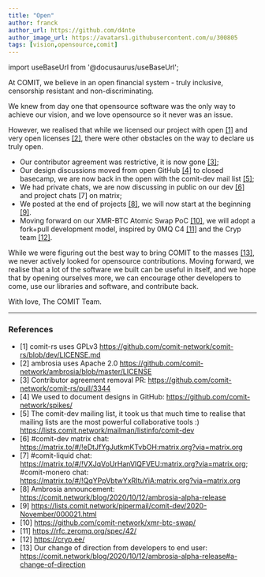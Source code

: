```yaml
---
title: "Open"
author: franck
author_url: https://github.com/d4nte
author_image_url: https://avatars1.githubusercontent.com/u/300805
tags: [vision,opensource,comit]
---
```


import useBaseUrl from '@docusaurus/useBaseUrl';

At COMIT, we believe in an open financial system - truly inclusive, censorship resistant and non-discriminating.

We knew from day one that opensource software was the only way to achieve our vision, and we love opensource so it never was an issue.

However, we realised that while we licensed our project with open [[1]](https://github.com/comit-network/comit-rs/blob/dev/LICENSE.md) and very open licenses [[2]](https://github.com/comit-network/ambrosia/blob/master/LICENSE), there were other obstacles on the way to declare us truly open.

- Our contributor agreement was restrictive, it is now gone [[3]](https://github.com/comit-network/comit-rs/pull/3344);
- Our design discussions moved from open GitHub [[4]](https://github.com/comit-network/spikes/) to closed basecamp, we are now back in the open with the comit-dev mail list [[5]](https://lists.comit.network/mailman/listinfo/comit-dev);
- We had private chats, we are now discussing in public on our dev [[6]](https://matrix.to/#/!eDtJfYgJutkmKTvbOH:matrix.org?via=matrix.org) and project chats [7] on matrix;
- We posted at the end of projects [[8]](https://comit.network/blog/2020/10/12/ambrosia-alpha-release), we will now start at the beginning [[9]](https://lists.comit.network/pipermail/comit-dev/2020-November/000021.html).
- Moving forward on our XMR-BTC Atomic Swap PoC [[10]](https://github.com/comit-network/xmr-btc-swap/), we will adopt a fork+pull development model, inspired by 0MQ C4 [[11]](https://rfc.zeromq.org/spec/42/) and the Cryp team [[12]](https://cryp.ee/).
 
While we were figuring out the best way to bring COMIT to the masses [[13]](https://comit.network/blog/2020/10/12/ambrosia-alpha-release#a-change-of-direction), we never actively looked for opensource contributions.
Moving forward, we realise that a lot of the software we built can be useful in itself, and we hope that by opening ourselves more, we can encourage other developers to come, use our libraries and software, and contribute back.

With love,
The COMIT Team.

---

### References
 
- [1] comit-rs uses GPLv3 https://github.com/comit-network/comit-rs/blob/dev/LICENSE.md
- [2] ambrosia uses Apache 2.0 https://github.com/comit-network/ambrosia/blob/master/LICENSE
- [3] Contributor agreement removal PR: https://github.com/comit-network/comit-rs/pull/3344
- [4] We used to document designs in GitHub: https://github.com/comit-network/spikes/
- [5] The comit-dev mailing list, it took us that much time to realise that mailing lists are the most powerful collaborative tools :) https://lists.comit.network/mailman/listinfo/comit-dev
- [6] #comit-dev matrix chat: https://matrix.to/#/!eDtJfYgJutkmKTvbOH:matrix.org?via=matrix.org
- [7] #comit-liquid chat: https://matrix.to/#/!VXJqVoUrHanVlQFVEU:matrix.org?via=matrix.org; #comit-monero chat: https://matrix.to/#/!QqYPpVbtwYxRItuYiA:matrix.org?via=matrix.org
- [8] Ambrosia announcement: https://comit.network/blog/2020/10/12/ambrosia-alpha-release
- [9] https://lists.comit.network/pipermail/comit-dev/2020-November/000021.html
- [10] https://github.com/comit-network/xmr-btc-swap/
- [11] https://rfc.zeromq.org/spec/42/
- [12] https://cryp.ee/
- [13] Our change of direction from developers to end user: https://comit.network/blog/2020/10/12/ambrosia-alpha-release#a-change-of-direction
